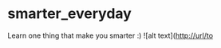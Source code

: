 # smarter_everyday
Learn one thing that make you smarter :)
![alt text]([http://url/to](https://github.com/orlevit/smarter_everyday/logo.png)
